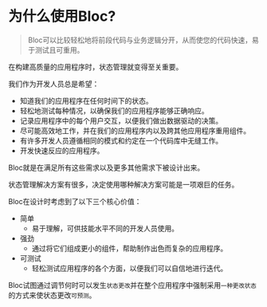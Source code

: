 # 为什么使用Bloc?

> Bloc可以比较轻松地将前段代码与业务逻辑分开，从而使您的代码快速，易于测试且可重用。

在构建高质量的应用程序时，状态管理就变得至关重要。

我们作为开发人员总是希望：

- 知道我们的应用程序在任何时间下的状态。
- 轻松地测试每种情况，以确保我们的应用程序能够正确响应。
- 记录应用程序中的每个用户交互，以便我们做出数据驱动的决策。
- 尽可能高效地工作，并在我们的应用程序内以及跨其他应用程序重用组件。
- 有许多开发人员遵循相同的模式和约定在一个代码库中无缝工作。
- 开发快速反应的应用程序。

Bloc就是在满足所有这些需求以及更多其他需求下被设计出来。

状态管理解决方案有很多，决定使用哪种解决方案可能是一项艰巨的任务。

Bloc在设计时考虑到了以下三个核心价值：

- 简单
  - 易于理解，可供技能水平不同的开发人员使用。
- 强劲
  - 通过将它们组成更小的组件，帮助制作出色而复杂的应用程序。
- 可测试
  - 轻松测试应用程序的各个方面，以便我们可以自信地进行迭代。

Bloc试图通过调节何时可以发生`状态更改`并在整个应用程序中强制采用`一种更改状态`的方式来使状态更改`可预测`。
